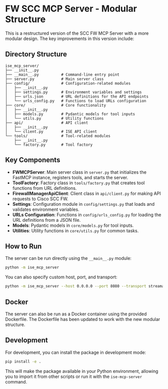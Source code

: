 # FW SCC MCP Server - Modular Structure

This is a restructured version of the SCC FW MCP Server with a more modular design. The key improvements in this version include:

## Directory Structure

```
ise_mcp_server/
├── __init__.py
├── __main__.py          # Command-line entry point
├── server.py            # Main server class
├── config/              # Configuration-related modules
│   ├── __init__.py
│   ├── settings.py      # Environment variables and settings
│   ├── urls.json        # URL definitions for the API endpoints
│   └── urls_config.py   # Functions to load URLs configuration
├── core/                # Core functionality
│   ├── __init__.py
│   ├── models.py        # Pydantic models for tool inputs
│   └── utils.py         # Utility functions
├── api/                 # API client
│   ├── __init__.py
│   └── client.py        # ISE API client
└── tools/               # Tool-related modules
    ├── __init__.py
    └── factory.py       # Tool factory
```

## Key Components

- **FWMCPServer**: Main server class in `server.py` that initializes the FastMCP instance, registers tools, and starts the server.
- **ToolFactory**: Factory class in `tools/factory.py` that creates tool functions from URL definitions.
- **FirewallManagerApiClient**: Client class in `api/client.py` for making API requests to Cisco SCC FW.
- **Settings**: Configuration module in `config/settings.py` that loads and validates environment variables.
- **URLs Configuration**: Functions in `config/urls_config.py` for loading the URL definitions from a JSON file.
- **Models**: Pydantic models in `core/models.py` for tool inputs.
- **Utilities**: Utility functions in `core/utils.py` for common tasks.

## How to Run

The server can be run directly using the `__main__.py` module:

```bash
python -m ise_mcp_server
```

You can also specify custom host, port, and transport:

```bash
python -m ise_mcp_server --host 0.0.0.0 --port 8080 --transport streamable-http
```

## Docker

The server can also be run as a Docker container using the provided Dockerfile. The Dockerfile has been updated to work with the new modular structure.

## Development

For development, you can install the package in development mode:

```bash
pip install -e .
```

This will make the package available in your Python environment, allowing you to import it from other scripts or run it with the `ise-mcp-server` command.